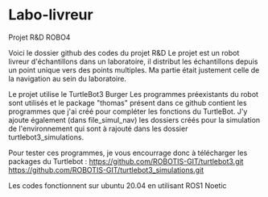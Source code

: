 # Labo-livreur
Projet R&amp;D ROBO4

Voici le dossier github des codes du projet R&D
Le projet est un robot livreur d'échantillons dans un laboratoire, il distribut les échantillons depuis un point unique vers des points multiples.
Ma partie était justement celle de la navigation au sein du laboratoire.

Le projet utilise le TurtleBot3 Burger
Les programmes préexistants du robot sont utilisés et le package "thomas" présent dans ce github contient les programmes que j'ai créé pour compléter les fonctions du TurtleBot.
J'y ajoute également (dans file_simul_nav) les dossiers créés pour la simulation de l'environnement qui sont à rajouté dans les dossier turtlebot3_simulations.

Pour tester ces programmes, je vous encourrage donc à télécharger les packages du Turtlebot :
https://github.com/ROBOTIS-GIT/turtlebot3.git
https://github.com/ROBOTIS-GIT/turtlebot3_simulations.git

Les codes fonctionnent sur ubuntu 20.04 en utilisant ROS1 Noetic

